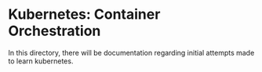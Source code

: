 # Kubernetes: Container Orchestration
In this directory, there will be documentation regarding initial attempts made to learn kubernetes.
